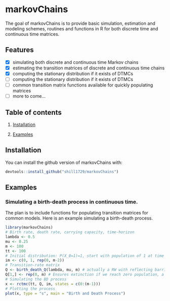 
# markovChains

<!-- badges: start -->
<!-- badges: end -->

The goal of markovChains is to provide basic simulation, estimation and modeling schemes, routines and functions in R for both discrete time and continuous time matrices.


## Features

- [x] simulating both discrete and continuous time Markov chains
- [x] estimating the transition matrices of discrete and continuous time chains
- [x] computing the stationary distribution if it exists of DTMCs
- [ ] computing the stationary distribution if it exists of DTMCs
- [ ] common transition matrix functions available for quickly populating matrices
- [ ] more to come...

## Table of contents
1. [Installation](#installation)

2. [Examples](#examples)

## Installation

You can install the github version of markovChains with:

``` r
devtools::install_github("shill1729/markovChains")
```

## Examples

### Simulating a birth-death process in continuous time.
The plan is to include functions for populating transition matrices for common models. Here is an example
simulating a birth-death process.
```r
library(markovChains)
# Birth rate, death rate, carrying capacity, time-horizon
lambda <- 0.5
mu <- 0.25
m <- 100
tt <- 100
# Initial distribution: P(X_0=1)=1, start with population of 1 at time zero with 100% chance.
im <- c(0, 1, rep(0, m-2))
# Transition-rate matrix
Q <- birth_death_Q(lambda, mu, m) # actually a RW with reflecting barriers transition rate matrix
Q[1,] <- rep(0, m) # Ensures extinction if we reach zero population, a true BD process transition-rate matrix
# Simulating the BD process
x <- rctmc(tt, Q, im, states = c(0:(m-1)))
# Plotting the process
plot(x, type = "s", main = "Birth and Death Process")
```
